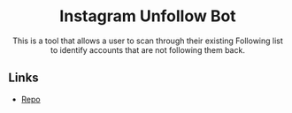 <h1 align="center">Instagram Unfollow Bot</h1>

<p align="center">This is a tool that allows a user to scan through their existing Following list to identify accounts that are not following them back.</p>

## Links
- [Repo](https://github.com/Stevie93/Python-Projects/tree/master/Instagram%20Unfollow%20Bot "Instagram Unfollow Bot")
